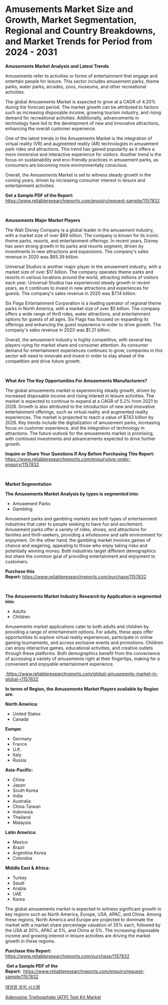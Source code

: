 <p><h1>Amusements Market Size and Growth, Market Segmentation, Regional and Country Breakdowns, and Market Trends for Period from 2024 -  2031</h1></p><p><strong>Amusements Market Analysis and Latest Trends</strong></p>
<p><p>Amusements refer to activities or forms of entertainment that engage and entertain people for leisure. This sector includes amusement parks, theme parks, water parks, arcades, zoos, museums, and other recreational activities.</p><p>The global Amusements Market is expected to grow at a CAGR of 4.20% during the forecast period. The market growth can be attributed to factors such as increasing disposable income, growing tourism industry, and rising demand for recreational activities. Additionally, advancements in technology have led to the development of new and innovative attractions, enhancing the overall customer experience.</p><p>One of the latest trends in the Amusements Market is the integration of virtual reality (VR) and augmented reality (AR) technologies in amusement park rides and attractions. This trend has gained popularity as it offers a more immersive and interactive experience for visitors. Another trend is the focus on sustainability and eco-friendly practices in amusement parks, as consumers are becoming more environmentally conscious.</p><p>Overall, the Amusements Market is set to witness steady growth in the coming years, driven by increasing consumer interest in leisure and entertainment activities.</p></p>
<p><strong>Get a Sample PDF of the Report:&nbsp;</strong> <a href="https://www.reliableresearchreports.com/enquiry/request-sample/1157832">https://www.reliableresearchreports.com/enquiry/request-sample/1157832</a></p>
<p>&nbsp;</p>
<p><strong>Amusements Major Market Players</strong></p>
<p><p>The Walt Disney Company is a global leader in the amusement industry, with a market size of over $69 billion. The company is known for its iconic theme parks, resorts, and entertainment offerings. In recent years, Disney has seen strong growth in its parks and resorts segment, driven by investments in new attractions and expansions. The company's sales revenue in 2020 was $65.39 billion.</p><p>Universal Studios is another major player in the amusement industry, with a market size of over $17 billion. The company operates theme parks and resorts in various locations around the world, attracting millions of visitors each year. Universal Studios has experienced steady growth in recent years, as it continues to invest in new attractions and experiences for guests. The company's sales revenue in 2020 was $7.14 billion.</p><p>Six Flags Entertainment Corporation is a leading operator of regional theme parks in North America, with a market size of over $5 billion. The company offers a wide range of thrill rides, water attractions, and entertainment options for guests of all ages. Six Flags has focused on expanding its offerings and enhancing the guest experience in order to drive growth. The company's sales revenue in 2020 was $1.21 billion.</p><p>Overall, the amusement industry is highly competitive, with several key players vying for market share and consumer attention. As consumer demand for entertainment experiences continues to grow, companies in this sector will need to innovate and invest in order to stay ahead of the competition and drive future growth.</p></p>
<p>&nbsp;</p>
<p><strong>What Are The Key Opportunities For Amusements Manufacturers?</strong></p>
<p><p>The global amusements market is experiencing steady growth, driven by increased disposable income and rising interest in leisure activities. The market is expected to continue to expand at a CAGR of 5.2% from 2021 to 2026. Growth is also attributed to the introduction of new and innovative entertainment offerings, such as virtual reality and augmented reality experiences. The market is projected to reach a value of $743 billion by 2026. Key trends include the digitalization of amusement parks, increasing focus on customer experience, and the integration of technology in attractions. The future outlook for the amusements market is promising, with continued investments and advancements expected to drive further growth.</p></p>
<p><strong>Inquire or Share Your Questions If Any Before Purchasing This Report:</strong> <a href="https://www.reliableresearchreports.com/enquiry/pre-order-enquiry/1157832">https://www.reliableresearchreports.com/enquiry/pre-order-enquiry/1157832</a></p>
<p>&nbsp;</p>
<p><strong>Market Segmentation</strong></p>
<p><strong>The Amusements Market Analysis by types is segmented into:</strong></p>
<p><ul><li>Amusement Parks</li><li>Gambling</li></ul></p>
<p><p>Amusement parks and gambling markets are both types of entertainment industries that cater to people seeking to have fun and excitement. Amusement parks offer a variety of rides, shows, and attractions for families and thrill-seekers, providing a wholesome and safe environment for enjoyment. On the other hand, the gambling market involves games of chance and wagering, appealing to those who enjoy taking risks and potentially winning money. Both industries target different demographics but share the common goal of providing entertainment and enjoyment to customers.</p></p>
<p><strong>Purchase this Report:&nbsp;</strong><a href="https://www.reliableresearchreports.com/purchase/1157832">https://www.reliableresearchreports.com/purchase/1157832</a></p>
<p>&nbsp;</p>
<p><strong>The Amusements Market Industry Research by Application is segmented into:</strong></p>
<p><ul><li>Adults</li><li>Children</li></ul></p>
<p><p>Amusements market applications cater to both adults and children by providing a range of entertainment options. For adults, these apps offer opportunities to explore virtual reality experiences, participate in online gaming tournaments, and access exclusive events and promotions. Children can enjoy interactive games, educational activities, and creative outlets through these platforms. Both demographics benefit from the convenience of accessing a variety of amusements right at their fingertips, making for a convenient and enjoyable entertainment experience.</p></p>
<p><a href="https://www.reliableresearchreports.com/global-amusements-market-in-global-r1157832">&nbsp;https://www.reliableresearchreports.com/global-amusements-market-in-global-r1157832</a></p>
<p><strong>In terms of Region, the Amusements Market Players available by Region are:</strong></p>
<p>
    <p> <strong> North America: </strong>
        <ul>
            <li>United States</li>
            <li>Canada</li>
        </ul>
        </p> 
    <p> <strong> Europe: </strong>
        <ul>
            <li>Germany</li>
            <li>France</li>
            <li>U.K.</li>
            <li>Italy</li>
            <li>Russia</li>
        </ul>
        </p> 
    <p> <strong> Asia-Pacific: </strong>
        <ul>
            <li>China</li>
            <li>Japan</li>
            <li>South Korea</li>
            <li>India</li>
            <li>Australia</li>
            <li>China Taiwan</li>
            <li>Indonesia</li>
            <li>Thailand</li>
            <li>Malaysia</li>
        </ul>
        </p> 
    <p> <strong> Latin America: </strong>
        <ul>
            <li>Mexico</li>
            <li>Brazil</li>
            <li>Argentina Korea</li>
            <li>Colombia</li>
        </ul>
        </p> 
    <p> <strong> Middle East & Africa: </strong>
        <ul>
            <li>Turkey</li>
            <li>Saudi</li>
            <li>Arabia</li>
            <li>UAE</li>
            <li>Korea</li>
        </ul>
    </p>
    </p>
<p><p>The global amusements market is expected to witness significant growth in key regions such as North America, Europe, USA, APAC, and China. Among these regions, North America and Europe are projected to dominate the market with a market share percentage valuation of 35% each, followed by the USA at 20%, APAC at 5%, and China at 5%. The increasing disposable income and growing interest in leisure activities are driving the market growth in these regions.</p></p>
<p><strong>Purchase this Report: </strong><a href="https://www.reliableresearchreports.com/purchase/1157832">https://www.reliableresearchreports.com/purchase/1157832</a></p>
<p>&nbsp;<strong>Get a Sample PDF of the Report:&nbsp;&nbsp;</strong><a href="https://www.reliableresearchreports.com/enquiry/request-sample/1157832">https://www.reliableresearchreports.com/enquiry/request-sample/1157832</a></p>
<p><strong></strong></p>
<p><p><a href="https://github.com/vseigx30c9a1j/Market-Research-Report-List-4/blob/main/596956985315.md">태양광 설치 시스템</a></p><p><a href="https://github.com/kimjmgeh81/Market-Research-Report-List-2/blob/main/adenosine-triphosphate-atp-test-kit-market.md">Adenosine Triphosphate (ATP) Test Kit Market</a></p></p>
